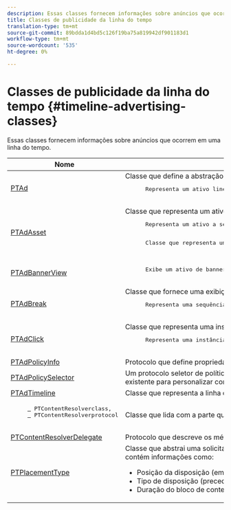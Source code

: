 ```yaml
---
description: Essas classes fornecem informações sobre anúncios que ocorrem em uma linha do tempo.
title: Classes de publicidade da linha do tempo
translation-type: tm+mt
source-git-commit: 89bdda1d4bd5c126f19ba75a819942df901183d1
workflow-type: tm+mt
source-wordcount: '535'
ht-degree: 0%

---
```



# Classes de publicidade da linha do tempo {#timeline-advertising-classes}

Essas classes fornecem informações sobre anúncios que ocorrem em uma linha do tempo.

<table frame="all" colsep="1" rowsep="1" id="table_1A59E777BA99466793D586286F19E933"> 
 <thead> 
  <tr rowsep="1"> 
   <th colname="1" class="entry"><b>Nome</b></th> 
   <th colname="2" class="entry"><b>Descrição</b></th> 
  </tr> 
 </thead>
 <tbody> 
  <tr rowsep="1"> 
   <td colname="1"><a href="https://help.adobe.com/en_US/primetime/api/psdk/appledoc/Classes/PTAd.html" format="html" scope="external"> PTAd</a> </td> 
   <td colname="2">Classe que define a abstração do anúncio e mantém todas as informações do anúncio. É definido por uma ID exclusiva, uma duração e um MediaResource. O MediaResource contém o URL onde reside o conteúdo real do anúncio. 
    <pre>
      Representa um ativo linear principal segmentado no conteúdo. Opcionalmente, pode conter uma matriz de ativos complementares que devem ser exibidos junto com o ativo linear.
    </pre> </td> 
  </tr> 
  <tr rowsep="1"> 
   <td colname="1"> <a href="https://help.adobe.com/en_US/primetime/api/psdk/appledoc/Classes/PTAdAsset.html" format="html" scope="external"> PTAdAsset</a> </td> 
   <td colname="2">Classe que representa um ativo a ser exibido. 
    <pre>
      Representa um ativo a ser exibido.
    </pre> 
    <pre>
      Classe que representa um ativo de anúncio.
    </pre> </td> 
  </tr> 
  <tr rowsep="1"> 
   <td colname="1"><a href="https://help.adobe.com/en_US/primetime/api/psdk/appledoc/Classes/PTAdBannerView.html" format="html" scope="external"> PTAdBannerView</a> </td> 
   <td colname="2">
    <pre>
      Exibe um ativo de banner. Seu aplicativo deve criar uma nova instância dessa classe de utilitário, definir o ativo do banner e adicioná-lo a uma exibição. A impressão e o rastreamento de cliques do banner são gerenciados internamente por essa classe.
    </pre> </td> 
  </tr> 
  <tr rowsep="1"> 
   <td colname="1"> <a href="https://help.adobe.com/en_US/primetime/api/psdk/appledoc/Classes/PTAdBreak.html" format="html" scope="external"> PTAdBreak</a> </td> 
   <td colname="2">Classe que fornece uma exibição unificada em vários anúncios que serão reproduzidos em algum ponto durante a reprodução. 
    <pre>
      Representa uma sequência contínua de anúncios segmentados no conteúdo.
    </pre> </td> 
  </tr> 
  <tr rowsep="1"> 
   <td colname="1"> <a href="https://help.adobe.com/en_US/primetime/api/psdk/appledoc/Classes/PTAdClick.html" format="html" scope="external"> PTAdClick</a> </td> 
   <td colname="2">Classe que representa uma instância de clique associada a um ativo. Essa instância contém informações sobre o URL de click-through e o título que pode ser usado para fornecer informações adicionais ao usuário. 
    <pre>
      Representa uma instância de clique associada a um ativo. Essa instância contém informações sobre o URL de click-through e o título que pode ser usado para fornecer informações adicionais ao usuário.
    </pre> </td> 
  </tr> 
  <tr rowsep="1"> 
   <td colname="1"><a href="https://help.adobe.com/en_US/primetime/api/psdk/appledoc/Classes/PTAdPolicyInfo.html" format="html" scope="external"> PTAdPolicyInfo</a> </td> 
   <td colname="2"> Protocolo que define propriedades para chamadas de API AdPolicySelector . Essas propriedades fornecem o contexto para impor cada comportamento de anúncio. </td> 
  </tr> 
  <tr rowsep="1"> 
   <td colname="1"><a href="https://help.adobe.com/en_US/primetime/api/psdk/appledoc/Protocols/PTAdPolicySelector.html" format="html" scope="external">PTAdPolicySelector</a></td> 
   <td colname="2"> Um protocolo seletor de política de publicidade para aplicar comportamentos de publicidade. Os aplicativos podem estar em conformidade com este protocolo implementando todos os métodos necessários ou estendendo a classe do seletor de políticas padrão existente para personalizar comportamentos específicos. </td> 
  </tr> 
  <tr rowsep="1"> 
   <td colname="1"><a href="https://help.adobe.com/en_US/primetime/api/psdk/appledoc/Classes/PTAdTimeline.html" format="html" scope="external">PTAdTimeline</a></td> 
   <td colname="2"> Classe que representa a linha do tempo de quebras no conteúdo. </td> 
  </tr> 
  <tr rowsep="1"> 
   <td colname="1"> 
    <pre>
     <a href="https://help.adobe.com/en_US/primetime/api/psdk/appledoc/Classes/PTContentResolver.html" format="html" scope="external"> </a> PTContentResolverclass,  
     <a href="https://help.adobe.com/en_US/primetime/api/psdk/appledoc/Protocols/PTContentResolver.html" format="html" scope="external"> </a> PTContentResolverprotocol
    </pre> </td> 
   <td colname="2"> Classe que lida com a parte que resolve o anúncio no processo de decisão do anúncio do Adobe Primetime. </td> 
  </tr> 
  <tr rowsep="1"> 
   <td colname="1"><a href="https://help.adobe.com/en_US/primetime/api/psdk/appledoc/Protocols/PTContentResolverDelegate.html" format="html" scope="external"> PTContentResolverDelegate</a> </td> 
   <td colname="2"> Protocolo que descreve os métodos que o resolvedor de conteúdo personalizado ( <span class="codeph"> PTContentResolver</span> ) deve usar para comunicar ao delegado o status da resolução de conteúdo. </td> 
  </tr> 
  <tr rowsep="0"> 
   <td colname="1"> <a href="https://help.adobe.com/en_US/primetime/api/psdk/appledoc/Constants/PTPlacementType.html" format="html" scope="external"> PTPlacementType</a> </td> 
   <td colname="2">Classe que abstrai uma solicitação de informações de posicionamento. Cada anúncio resolvido deve ter uma informação de posicionamento anexada a ele. As informações de posicionamento descrevem onde o anúncio deve ser colocado na linha do tempo. Ele contém informações como: 
    <ul id="ul_A9105A78F0C24488BCD5E3F2EE62A3EE"> 
     <li id="li_01E968A4330D4B40BA1EB6F4A6000FFD">Posição da disposição (em ms) </li> 
     <li id="li_A3DC9498BEE14FBA9E7A5D26874F3984">Tipo de disposição (precedente, intermediário ou posterior) </li> 
     <li id="li_4B9094DD318B4792854A377CC6064232">Duração do bloco de conteúdo principal que está prestes a ser substituído </li> 
    </ul> </td> 
  </tr> 
 </tbody> 
</table>